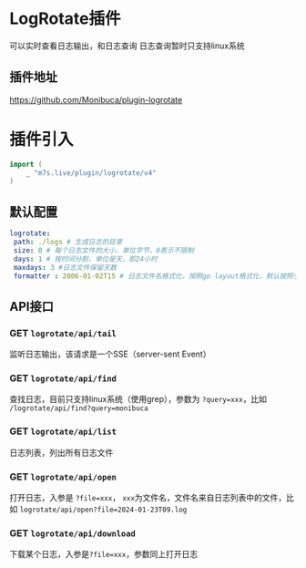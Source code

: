 # LogRotate插件

可以实时查看日志输出，和日志查询
日志查询暂时只支持linux系统

## 插件地址
https://github.com/Monibuca/plugin-logrotate

# 插件引入
```go
import (
    _ "m7s.live/plugin/logrotate/v4"
)
```
## 默认配置
```yaml
logrotate:
 path: ./logs # 生成日志的目录
 size: 0 # 每个日志文件的大小，单位字节，0表示不限制
 days: 1 # 按时间分割，单位是天，即24小时
 maxdays: 3 #日志文件保留天数
 formatter : 2006-01-02T15 # 日志文件名格式化，按照go layout格式化，默认按照小时
```
## API接口

### GET `logrotate/api/tail`
监听日志输出，该请求是一个SSE（server-sent Event）

### GET `logrotate/api/find` 
查找日志，目前只支持linux系统（使用grep），参数为 `?query=xxx`，比如 `/logrotate/api/find?query=monibuca`
### GET `logrotate/api/list` 
日志列表，列出所有日志文件
### GET `logrotate/api/open` 
打开日志，入参是 `?file=xxx`， `xxx`为文件名，文件名来自日志列表中的文件，比如 `logrotate/api/open?file=2024-01-23T09.log` 
### GET `logrotate/api/download` 
下载某个日志，入参是`?file=xxx`，参数同上打开日志
